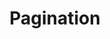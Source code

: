 ---
title: Pagination
sidebar_position: 22
slug: /developers/building-an-extension/user-interface-library/pagination
toc_min_heading_level: 2
toc_max_heading_level: 5
---